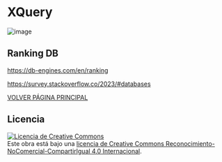 # XQuery


![image](https://github.com/profeMelola/LM-06-2023-24/assets/91023374/43499f3e-78b7-4998-b2ea-11a6acee5eee)


## Ranking DB

https://db-engines.com/en/ranking

https://survey.stackoverflow.co/2023/#databases



[VOLVER PÁGINA PRINCIPAL](https://github.com/profeMelola/LM-00-2023-24)


## Licencia

<a rel="license" href="http://creativecommons.org/licenses/by-nc-sa/4.0/"><img alt="Licencia de Creative Commons" style="border-width:0" src="https://i.creativecommons.org/l/by-nc-sa/4.0/88x31.png" /></a><br />Este obra está bajo una <a rel="license" href="http://creativecommons.org/licenses/by-nc-sa/4.0/">licencia de Creative Commons Reconocimiento-NoComercial-CompartirIgual 4.0 Internacional</a>.
